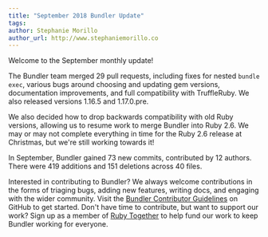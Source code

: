 ```yaml
---
title: "September 2018 Bundler Update"
tags:
author: Stephanie Morillo
author_url: http://www.stephaniemorillo.co
---
```


Welcome to the September monthly update!

The Bundler team merged 29 pull requests, including fixes for nested `bundle exec`, various bugs around choosing and updating gem versions, documentation improvements, and full compatibility with TruffleRuby. We also released versions 1.16.5 and 1.17.0.pre.

We also decided how to drop backwards compatibility with old Ruby versions, allowing us to resume work to merge Bundler into Ruby 2.6. We may or may not complete everything in time for the Ruby 2.6 release at Christmas, but we're still working towards it!

In September, Bundler gained 73 new commits, contributed by 12 authors. There were 419 additions and 151 deletions across 40 files.

Interested in contributing to Bundler? We always welcome contributions in the forms of triaging bugs, adding new features, writing docs, and engaging with the wider community. Visit the [Bundler Contributor Guidelines](https://github.com/bundler/bundler/blob/master/doc/contributing/README.md) on GitHub to get started. Don't have time to contribute, but want to support our work? Sign up as a member of [Ruby Together](https://rubytogether.org) to help fund our work to keep Bundler working for everyone.
